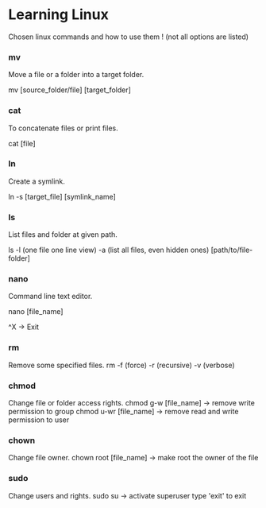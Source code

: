 # Learning Linux
Chosen linux commands and how to use them ! (not all options are listed)

### mv
Move a file or a folder into a target folder.

mv [source_folder/file] [target_folder]

### cat
To concatenate files or print files.

cat [file]

### ln
Create a symlink.

ln -s [target_file] [symlink_name]

### ls
List files and folder at given path.

ls -l (one file one line view) -a (list all files, even hidden ones) [path/to/file-folder]

### nano
Command line text editor.

nano [file_name]

^X -> Exit

### rm
Remove some specified files.
rm -f (force) -r (recursive) -v (verbose)

### chmod
Change file or folder access rights.
chmod g-w [file_name] -> remove write permission to group
chmod u-wr [file_name] -> remove read and write permission to user

### chown
Change file owner.
chown root [file_name] -> make root the owner of the file

### sudo
Change users and rights.
sudo su -> activate superuser
type 'exit' to exit

